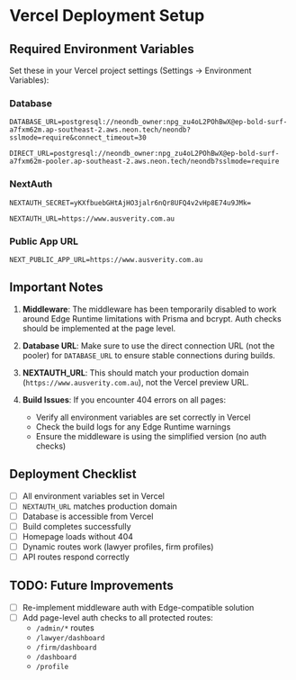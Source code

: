# Vercel Deployment Setup

## Required Environment Variables

Set these in your Vercel project settings (Settings → Environment Variables):

### Database
```
DATABASE_URL=postgresql://neondb_owner:npg_zu4oL2POhBwX@ep-bold-surf-a7fxm62m.ap-southeast-2.aws.neon.tech/neondb?sslmode=require&connect_timeout=30

DIRECT_URL=postgresql://neondb_owner:npg_zu4oL2POhBwX@ep-bold-surf-a7fxm62m-pooler.ap-southeast-2.aws.neon.tech/neondb?sslmode=require
```

### NextAuth
```
NEXTAUTH_SECRET=yKXfbuebGHtAjHO3jalr6nQr8UFQ4v2vHp8E74u9JMk=

NEXTAUTH_URL=https://www.ausverity.com.au
```

### Public App URL
```
NEXT_PUBLIC_APP_URL=https://www.ausverity.com.au
```

## Important Notes

1. **Middleware**: The middleware has been temporarily disabled to work around Edge Runtime limitations with Prisma and bcrypt. Auth checks should be implemented at the page level.

2. **Database URL**: Make sure to use the direct connection URL (not the pooler) for `DATABASE_URL` to ensure stable connections during builds.

3. **NEXTAUTH_URL**: This should match your production domain (`https://www.ausverity.com.au`), not the Vercel preview URL.

4. **Build Issues**: If you encounter 404 errors on all pages:
   - Verify all environment variables are set correctly in Vercel
   - Check the build logs for any Edge Runtime warnings
   - Ensure the middleware is using the simplified version (no auth checks)

## Deployment Checklist

- [ ] All environment variables set in Vercel
- [ ] `NEXTAUTH_URL` matches production domain
- [ ] Database is accessible from Vercel
- [ ] Build completes successfully
- [ ] Homepage loads without 404
- [ ] Dynamic routes work (lawyer profiles, firm profiles)
- [ ] API routes respond correctly

## TODO: Future Improvements

- [ ] Re-implement middleware auth with Edge-compatible solution
- [ ] Add page-level auth checks to all protected routes:
  - `/admin/*` routes
  - `/lawyer/dashboard`
  - `/firm/dashboard`
  - `/dashboard`
  - `/profile`
